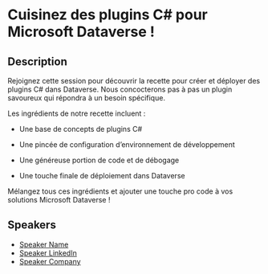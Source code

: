 # Cuisinez des plugins C# pour Microsoft Dataverse !

## Description

Rejoignez cette session pour découvrir la recette pour créer et déployer des plugins C# dans Dataverse. Nous concocterons pas à pas un plugin savoureux qui répondra à un besoin spécifique.
	
Les ingrédients de notre recette incluent :
- Une base de concepts de plugins C#
- Une pincée de configuration d’environnement de développement
- Une généreuse portion de code et de débogage
- Une touche finale de déploiement dans Dataverse

Mélangez tous ces ingrédients et ajouter une touche pro code à vos solutions Microsoft Dataverse !

## Speakers

- [Speaker Name](https://x.com/speaker_x_handle)
- [Speaker LinkedIn](https://linkedin.com/in/speaker_linkedin_handle)
- [Speaker Company](https://speaker_company_url)
